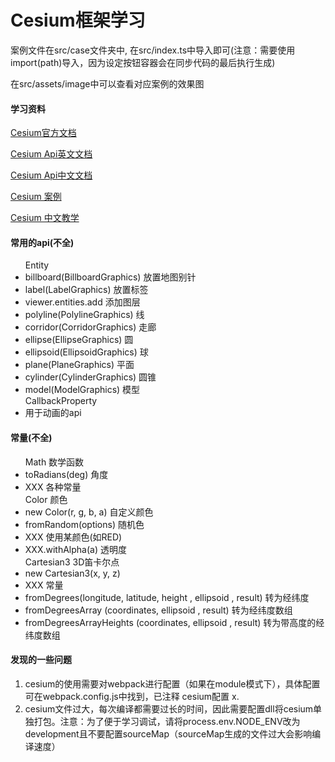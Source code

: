 <h1>Cesium框架学习</h1>
<p>案例文件在src/case文件夹中, 在src/index.ts中导入即可(注意：需要使用import(path)导入，因为设定按钮容器会在同步代码的最后执行生成)</p>
<p>在src/assets/image中可以查看对应案例的效果图</p>

<h4>学习资料</h4>
<p>
    <a href="https://cesium.com/learn/">Cesium官方文档</a>
</p>
<p>
    <a href="https://cesium.com/learn/cesiumjs/ref-doc/">Cesium Api英文文档</a>
</p>
<p>
    <a href="http://cesium.xin/cesium/cn/Documentation1.62/">Cesium Api中文文档</a>
</p>
<p>
    <a href="https://sandcastle.cesium.com/">Cesium 案例</a>
</p>
<p>
    <a href="http://cesium.xin/">Cesium 中文教学</a>
</p>

<h4>常用的api(不全)</h4>
<ul>
    Entity
    <li>billboard(BillboardGraphics) 放置地图别针</li>
    <li>label(LabelGraphics) 放置标签</li>
    <li>viewer.entities.add 添加图层</li>
    <li>polyline(PolylineGraphics) 线</li>
    <li>corridor(CorridorGraphics) 走廊</li>
    <li>ellipse(EllipseGraphics) 圆</li>
    <li>ellipsoid(EllipsoidGraphics) 球</li>
    <li>plane(PlaneGraphics) 平面</li>
    <li>cylinder(CylinderGraphics) 圆锥</li>
    <li>model(ModelGraphics) 模型</li>
    CallbackProperty
    <li>用于动画的api</li>
</ul>
<h4>常量(不全)</h4>
<ul>
    Math 数学函数
    <li>toRadians(deg) 角度</li>
    <li>XXX 各种常量</li>
    Color 颜色
    <li>new Color(r, g, b, a) 自定义颜色</li>
    <li>fromRandom(options) 随机色</li>
    <li>XXX 使用某颜色(如RED)</li>
    <li>XXX.withAlpha(a) 透明度</li>
    Cartesian3 3D笛卡尔点
    <li>new Cartesian3(x, y, z)</li>
    <li>XXX 常量</li>
    <li>fromDegrees(longitude, latitude, height , ellipsoid , result) 转为经纬度</li>
    <li>fromDegreesArray (coordinates, ellipsoid , result) 转为经纬度数组</li>
    <li>fromDegreesArrayHeights (coordinates, ellipsoid , result) 转为带高度的经纬度数组</li>
</ul>

<h4>发现的一些问题</h4>
<ol>
    <li>cesium的使用需要对webpack进行配置（如果在module模式下），具体配置可在webpack.config.js中找到，已注释 cesium配置 x.</li>
    <li>cesium文件过大，每次编译都需要过长的时间，因此需要配置dll将cesium单独打包。注意：为了便于学习调试，请将process.env.NODE_ENV改为development且不要配置sourceMap（sourceMap生成的文件过大会影响编译速度）
    </li>
</ol>
